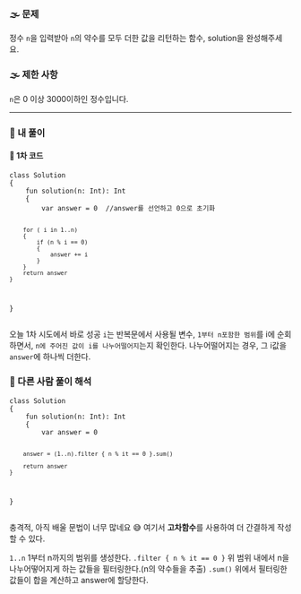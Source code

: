 <h3 id="🌫️-문제">🌫️ 문제</h3>
<p>정수 <code>n</code>을 입력받아 <code>n</code>의 약수를 모두 더한 값을 리턴하는 함수, solution을 완성해주세요.</p>
<h3 id="🌫️-제한-사항">🌫️ 제한 사항</h3>
<p><code>n</code>은 0 이상 3000이하인 정수입니다.</p>
<hr />
<h3 id="👻-내-풀이">👻 내 풀이</h3>
<h4 id="👻-1차-코드">👻 1차 코드</h4>
<pre><code class="language-kotlin">class Solution 
{
    fun solution(n: Int): Int 
    {
        var answer = 0  //answer를 선언하고 0으로 초기화 

        for ( i in 1..n)
        {
            if (n % i == 0) 
            {
                answer += i
            }
        }
        return answer
    }
}</code></pre>
<p>오늘 1차 시도에서 바로 성공 
<code>i</code>는 반복문에서 사용될 변수, <code>1부터 n포함한 범위</code>를 i에 순회하면서, <code>n에 주어진 값이 i를 나누어떨어지</code>는지 확인한다. 나누어떨어지는 경우, 그 i값을 <code>answer</code>에 하나씩 더한다. </p>
<h3 id="👻-다른-사람-풀이-해석">👻 다른 사람 풀이 해석</h3>
<pre><code class="language-kotlin">class Solution 
{
    fun solution(n: Int): Int 
    {
        var answer = 0

        answer = (1..n).filter { n % it == 0 }.sum()

        return answer
    }
}</code></pre>
<p>충격적, 아직 배울 문법이 너무 많네요 😅 여기서 <strong>고차함수</strong>를 사용하여 더 간결하게 작성할 수 있다. </p>
<p><code>1..n</code>
1부터 n까지의 범위를 생성한다. 
<code>.filter { n % it == 0 }</code>
위 범위 내에서 n을 나누어떻어지게 하는 값들을 필터링한다.(n의 약수들을 추출)
<code>.sum()</code>
위에서 필터링한 값들이 합을 계산하고 answer에 할당한다. </p>